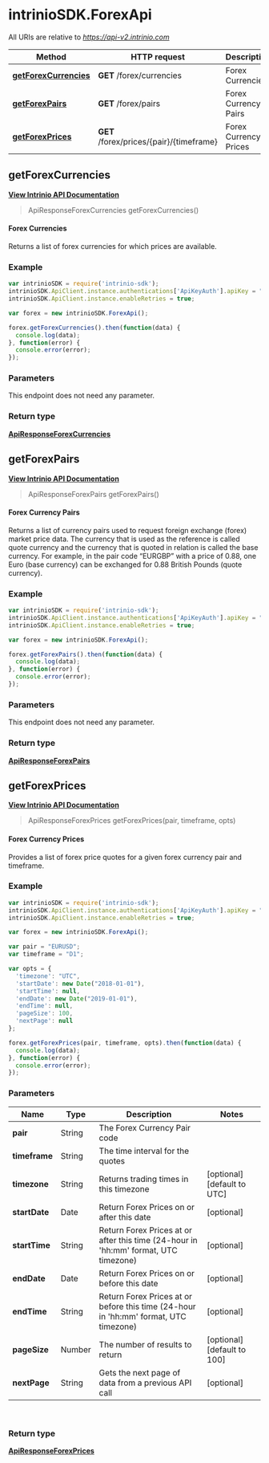 # intrinioSDK.ForexApi

All URIs are relative to *https://api-v2.intrinio.com*

Method | HTTP request | Description
------------- | ------------- | -------------
[**getForexCurrencies**](ForexApi.md#getForexCurrencies) | **GET** /forex/currencies | Forex Currencies
[**getForexPairs**](ForexApi.md#getForexPairs) | **GET** /forex/pairs | Forex Currency Pairs
[**getForexPrices**](ForexApi.md#getForexPrices) | **GET** /forex/prices/{pair}/{timeframe} | Forex Currency Prices



[//]: # (START_OPERATION)

[//]: # (CLASS:ForexApi)

[//]: # (METHOD:getForexCurrencies)

[//]: # (RETURN_TYPE:ApiResponseForexCurrencies)

[//]: # (RETURN_TYPE_KIND:object)

[//]: # (RETURN_TYPE_DOC:ApiResponseForexCurrencies.md)

[//]: # (OPERATION:getForexCurrencies_v2)

[//]: # (ENDPOINT:/forex/currencies)

[//]: # (DOCUMENT_LINK:ForexApi.md#getForexCurrencies)

<a name="getForexCurrencies"></a>
## **getForexCurrencies**

[**View Intrinio API Documentation**](https://docs.intrinio.com/documentation/javascript/getForexCurrencies_v2)

[//]: # (START_OVERVIEW)

> ApiResponseForexCurrencies getForexCurrencies()

#### Forex Currencies


Returns a list of forex currencies for which prices are available.

[//]: # (END_OVERVIEW)

### Example

[//]: # (START_CODE_EXAMPLE)

```javascript
var intrinioSDK = require('intrinio-sdk');
intrinioSDK.ApiClient.instance.authentications['ApiKeyAuth'].apiKey = "YOUR_API_KEY";
intrinioSDK.ApiClient.instance.enableRetries = true;

var forex = new intrinioSDK.ForexApi();

forex.getForexCurrencies().then(function(data) {
  console.log(data);
}, function(error) {
  console.error(error);
});
```

[//]: # (END_CODE_EXAMPLE)

### Parameters

[//]: # (START_PARAMETERS)

This endpoint does not need any parameter.
<br/>

[//]: # (END_PARAMETERS)

### Return type

[**ApiResponseForexCurrencies**](ApiResponseForexCurrencies.md)



[//]: # (END_OPERATION)


[//]: # (START_OPERATION)

[//]: # (CLASS:ForexApi)

[//]: # (METHOD:getForexPairs)

[//]: # (RETURN_TYPE:ApiResponseForexPairs)

[//]: # (RETURN_TYPE_KIND:object)

[//]: # (RETURN_TYPE_DOC:ApiResponseForexPairs.md)

[//]: # (OPERATION:getForexPairs_v2)

[//]: # (ENDPOINT:/forex/pairs)

[//]: # (DOCUMENT_LINK:ForexApi.md#getForexPairs)

<a name="getForexPairs"></a>
## **getForexPairs**

[**View Intrinio API Documentation**](https://docs.intrinio.com/documentation/javascript/getForexPairs_v2)

[//]: # (START_OVERVIEW)

> ApiResponseForexPairs getForexPairs()

#### Forex Currency Pairs


Returns a list of currency pairs used to request foreign exchange (forex) market price data. The currency that is used as the reference is called quote currency and the currency that is quoted in relation is called the base currency. For example, in the pair code “EURGBP” with a price of 0.88, one Euro (base currency) can be exchanged for 0.88 British Pounds (quote currency).

[//]: # (END_OVERVIEW)

### Example

[//]: # (START_CODE_EXAMPLE)

```javascript
var intrinioSDK = require('intrinio-sdk');
intrinioSDK.ApiClient.instance.authentications['ApiKeyAuth'].apiKey = "YOUR_API_KEY";
intrinioSDK.ApiClient.instance.enableRetries = true;

var forex = new intrinioSDK.ForexApi();

forex.getForexPairs().then(function(data) {
  console.log(data);
}, function(error) {
  console.error(error);
});
```

[//]: # (END_CODE_EXAMPLE)

### Parameters

[//]: # (START_PARAMETERS)

This endpoint does not need any parameter.
<br/>

[//]: # (END_PARAMETERS)

### Return type

[**ApiResponseForexPairs**](ApiResponseForexPairs.md)



[//]: # (END_OPERATION)


[//]: # (START_OPERATION)

[//]: # (CLASS:ForexApi)

[//]: # (METHOD:getForexPrices)

[//]: # (RETURN_TYPE:ApiResponseForexPrices)

[//]: # (RETURN_TYPE_KIND:object)

[//]: # (RETURN_TYPE_DOC:ApiResponseForexPrices.md)

[//]: # (OPERATION:getForexPrices_v2)

[//]: # (ENDPOINT:/forex/prices/{pair}/{timeframe})

[//]: # (DOCUMENT_LINK:ForexApi.md#getForexPrices)

<a name="getForexPrices"></a>
## **getForexPrices**

[**View Intrinio API Documentation**](https://docs.intrinio.com/documentation/javascript/getForexPrices_v2)

[//]: # (START_OVERVIEW)

> ApiResponseForexPrices getForexPrices(pair, timeframe, opts)

#### Forex Currency Prices


Provides a list of forex price quotes for a given forex currency pair and timeframe.

[//]: # (END_OVERVIEW)

### Example

[//]: # (START_CODE_EXAMPLE)

```javascript
var intrinioSDK = require('intrinio-sdk');
intrinioSDK.ApiClient.instance.authentications['ApiKeyAuth'].apiKey = "YOUR_API_KEY";
intrinioSDK.ApiClient.instance.enableRetries = true;

var forex = new intrinioSDK.ForexApi();

var pair = "EURUSD";
var timeframe = "D1";

var opts = { 
  'timezone': "UTC",
  'startDate': new Date("2018-01-01"),
  'startTime': null,
  'endDate': new Date("2019-01-01"),
  'endTime': null,
  'pageSize': 100,
  'nextPage': null
};

forex.getForexPrices(pair, timeframe, opts).then(function(data) {
  console.log(data);
}, function(error) {
  console.error(error);
});
```

[//]: # (END_CODE_EXAMPLE)

### Parameters

[//]: # (START_PARAMETERS)


Name | Type | Description  | Notes
------------- | ------------- | ------------- | -------------
 **pair** | String| The Forex Currency Pair code |  &nbsp;
 **timeframe** | String| The time interval for the quotes |  &nbsp;
 **timezone** | String| Returns trading times in this timezone | [optional] [default to UTC] &nbsp;
 **startDate** | Date| Return Forex Prices on or after this date | [optional]  &nbsp;
 **startTime** | String| Return Forex Prices at or after this time (24-hour in &#39;hh:mm&#39; format, UTC timezone) | [optional]  &nbsp;
 **endDate** | Date| Return Forex Prices on or before this date | [optional]  &nbsp;
 **endTime** | String| Return Forex Prices at or before this time (24-hour in &#39;hh:mm&#39; format, UTC timezone) | [optional]  &nbsp;
 **pageSize** | Number| The number of results to return | [optional] [default to 100] &nbsp;
 **nextPage** | String| Gets the next page of data from a previous API call | [optional]  &nbsp;
<br/>

[//]: # (END_PARAMETERS)

### Return type

[**ApiResponseForexPrices**](ApiResponseForexPrices.md)



[//]: # (END_OPERATION)


